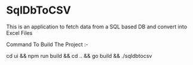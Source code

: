 # SqlDbToCSV
This is an application to fetch data from a SQL based DB and convert into Excel Files

Command To Build The Project :-

cd ui && npm run build && cd .. &&  go build && ./sqldbtocsv
